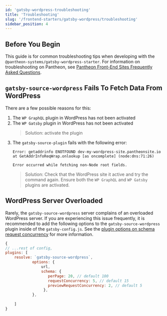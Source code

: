 ```yaml
---
id: 'gatsby-wordpress-troubleshooting'
title: 'Troubleshooting'
slug: '/frontend-starters/gatsby-wordpress/troubleshooting'
sidebar_position: 4
---
```

## Before You Begin

This guide is for common troubleshooting tips when developing with the `@pantheon-systems/gatsby-wordpress-starter`. For information on troubleshooting on Pantheon, see [Pantheon Front-End Sites Frequently Asked Questions](https://pantheon.io/docs/guides/decoupled-sites/faq/).

## `gatsby-source-wordpress` Fails To Fetch Data From WordPress

There are a few possible reasons for this:
1. The `WP GraphQL` plugin in WordPress has not been activated
1. The `WP Gatsby` plugin in WordPress has not been activated
	> Solution: activate the plugin
1. The  `gatsby-source-plugin` fails with the following error:
	```shell
	Error: getaddrinfo ENOTFOUND dev-my-wordpress-site.pantheonsite.io
    at GetAddrInfoReqWrap.onlookup [as oncomplete] (node:dns:71:26)
    
	Error occurred while fetching non-Node root fields.
	```
	>Solution: Check that the WordPress site it active and try the command again. Ensure both the  `WP GraphQL` and `WP Gatsby` plugins are activated.
## WordPress Server Overloaded
Rarely, the `gatsby-source-wordpress` server complains of an overloaded WordPress server. If you are experiencing this issue frequently, it is recommended to add the following options to the `gatsby-source-wordpress` plugin inside of the `gatsby-config.js`. See the [plugin options on schema request concurrency](https://github.com/gatsbyjs/gatsby/blob/master/packages/gatsby-source-wordpress/docs/plugin-options.md#schemarequestconcurrency) for more information.
```js
{
// ...rest of config,
plugins: [
	resolve: `gatsby-source-wordpress`,
			options: {
				url,
				schema: {
				   perPage: 20, // default 100
				   requestConcurrency: 5, // default 15
				   previewRequestConcurrency: 2, // default 5
				 },
			},
	
	]
}
```